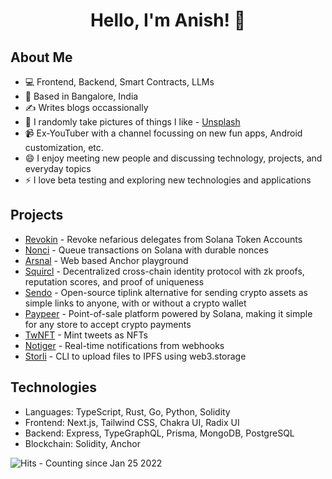 <h1 align="center">Hello, I'm Anish! 👋</h1>

## About Me
- 💻 Frontend, Backend, Smart Contracts, LLMs
- 📍 Based in Bangalore, India
- ✍️ Writes blogs occassionally
- 📸 I randomly take pictures of things I like - [Unsplash](https://unsplash.com/@anishde)
- 📹 Ex-YouTuber with a channel focussing on new fun apps, Android customization, etc.
- 😄 I enjoy meeting new people and discussing technology, projects, and everyday topics
- ⚡️ I love beta testing and exploring new technologies and applications

## Projects
- [Revokin](https://revokin.com) - Revoke nefarious delegates from Solana Token Accounts
- [Nonci](https://nonci.xyz) - Queue transactions on Solana with durable nonces
- [Arsnal](https://arsnal.xyz) - Web based Anchor playground
- [Squircl](https://squircl.app) - Decentralized cross-chain identity protocol with zk proofs, reputation scores, and proof of uniqueness
- [Sendo](https://sendo.fun) - Open-source tiplink alternative for sending crypto assets as simple links to anyone, with or without a crypto wallet
- [Paypeer](https://paypeer.xyz) - Point-of-sale platform powered by Solana, making it simple for any store to accept crypto payments
- [TwNFT](https://github.com/AnishDe12020/twnft) - Mint tweets as NFTs
- [Notiger](https://github.com/AnishDe12020/notiger) - Real-time notifications from webhooks
- [Storli](https://github.com/AnishDe12020/storli) - CLI to upload files to IPFS using web3.storage

## Technologies
- Languages: TypeScript, Rust, Go, Python, Solidity
- Frontend: Next.js, Tailwind CSS, Chakra UI, Radix UI
- Backend: Express, TypeGraphQL, Prisma, MongoDB, PostgreSQL
- Blockchain: Solidity, Anchor

![Hits - Counting since Jan 25 2022](https://hits-app.vercel.app/hits?url=https%3A%2F%2Fgithub.com%2FAnishDe12020)
